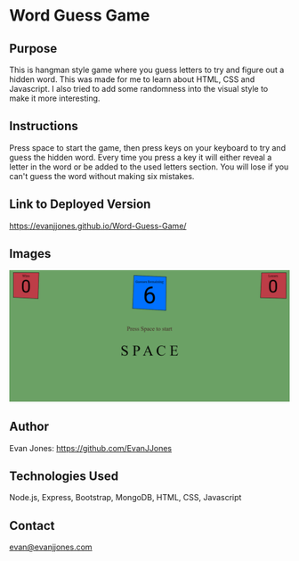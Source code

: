 # Word Guess Game

## Purpose

This is hangman style game where you guess letters to try and figure out a hidden word. This was made for me to learn about HTML, CSS and Javascript. I also tried to add some randomness into the visual style to make it more interesting.

## Instructions

Press space to start the game, then press keys on your keyboard to try and guess the hidden word. Every time you press a key it will either reveal a letter in the word or be added to the used letters section. You will lose if you can't guess the word without making six mistakes.

## Link to Deployed Version
https://evanjjones.github.io/Word-Guess-Game/

## Images

![Screenshot](./Screenshot1.png)

## Author

Evan Jones: https://github.com/EvanJJones

## Technologies Used

Node.js, Express, Bootstrap, MongoDB, HTML, CSS, Javascript

## Contact

evan@evanjjones.com

